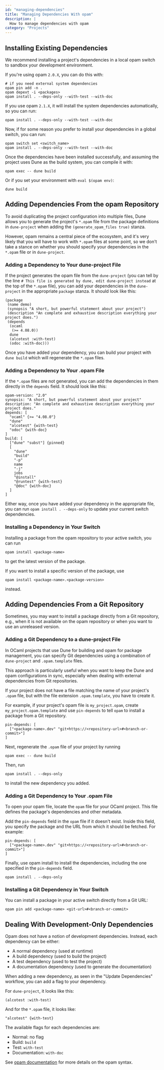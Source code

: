 ```yaml
---
id: "managing-dependencies"
title: "Managing Dependencies With opam"
description: |
  How to manage dependencies with opam
category: "Projects"
---
```


<!--
## Reference Documentation
- [Opam Manual](https://opam.ocaml.org/doc/Manual.html) - Complete opam documentation
- [Opam Usage](https://opam.ocaml.org/doc/Usage.html) - Package management guide
- [Opam - Package Variables](https://opam.ocaml.org/doc/Manual.html#Package-variables) - Dependency flags reference
- [Dune - Generating Opam Files](https://dune.readthedocs.io/en/stable/howto/opam-file-generation.html) - Generate .opam from dune-project
- [Dune - dune-project Reference](https://dune.readthedocs.io/en/stable/reference/dune-project/index.html) - dune-project file format
- [Opam Pin Documentation](https://opam.ocaml.org/doc/Manual.html#Pinning) - Using git dependencies
- [Managing Dependencies Tutorial](/docs/managing-dependencies) - Related tutorial
-->

## Installing Existing Dependencies

We recommend installing a project's dependencies in a local opam switch to sandbox your development environment.

If you're using opam `2.0.X`, you can do this with:

```
# if you need external system dependencies
opam pin add -n .
opam depext -i <packages>
opam install . --deps-only --with-test --with-doc
```

If you use opam `2.1.X`, it will install the system dependencies automatically, so you can run:

```
opam install . --deps-only --with-test --with-doc
```

Now, if for some reason you prefer to install your dependencies in a global switch, you can run:

```
opam switch set <switch_name>
opam install . --deps-only --with-test --with-doc
```

Once the dependencies have been installed successfully, and assuming the project uses Dune as the build system, you can compile it with:

```
opam exec -- dune build
```

Or if you set your environment with `eval $(opam env)`:

```
dune build
```

## Adding Dependencies From the opam Repository

To avoid duplicating the project configuration into multiple files, Dune allows you to generate the project's `*.opam` file from the 
package definitions in `dune-project` when adding the `(generate_opam_files true)` stanza.

However, opam remains a central piece of the ecosystem, and it's very likely that you will have to work with `*.opam` files at some point,
so we don't take a stance on whether you should specify your dependencies in the `*.opam` file or in `dune-project`.

### Adding a Dependency to Your dune-project File

If the project generates the opam file from the `dune-project` (you can tell by the line `# This file is generated by dune, edit dune-project instead` at the top of the `*.opam` file), you can add your dependencies in the `dune-project` in the appropriate `package` stanza. It should look like this:

```dune
(package
 (name demo)
 (synopsis "A short, but powerful statement about your project")
 (description "An complete and exhaustive description everything your project does.")
 (depends
  (ocaml
   (>= 4.08.0))
  dune
  (alcotest :with-test)
  (odoc :with-doc)))
```

Once you have added your dependency, you can build your project with `dune build` which will regenerate the `*.opam` files.

### Adding a Dependency to Your .opam File

If the `*.opam` files are not generated, you can add the dependencies in them directly in the `depends` field. It should look like this:


```opam
opam-version: "2.0"
synopsis: "A short, but powerful statement about your project"
description: "An complete and exhaustive description everything your project does."
depends: [
  "ocaml" {>= "4.08.0"}
  "dune"
  "alcotest" {with-test}
  "odoc" {with-doc}
]
build: [
  ["dune" "subst"] {pinned}
  [
    "dune"
    "build"
    "-p"
    name
    "-j"
    jobs
    "@install"
    "@runtest" {with-test}
    "@doc" {with-doc}
  ]
]
```

Either way, once you have added your dependency in the appropriate file, you can run `opam install . --deps-only` to update your current switch dependencies.

### Installing a Dependency in Your Switch

Installing a package from the opam repository to your active switch, you can run
```
opam install <package-name>
```

to get the latest version of the package.

If you want to install a specific version of the package, use
```
opam install <package-name>.<package-version>
```

instead.

## Adding Dependencies From a Git Repository

Sometimes, you may want to install a package directly from a Git repository, e.g., when it is not available on the opam repository or when you want to use an unreleased version.

### Adding a Git Dependency to a dune-project File

In OCaml projects that use Dune for building and opam for package management, you can specify Git dependencies using a combination of `dune-project` and `.opam.template` files.

This approach is particularly useful when you want to keep the Dune and opam configurations in sync, especially when dealing with external dependencies from Git repositories.

If your project does not have a file matching the name of your project's `.opam` file, but with the file extension `.opam.template`, you have to create it.

For example, if your project's opam file is `my_project.opam`, create `my_project.opam.template` and use `pin-depends` to tell `opam` to install a package from a Git repository.

```
pin-depends: [
  ["<package-name>.dev" "git+https://<repository-url>#<branch-or-commit>"]
]
```

Next, regenerate the `.opam` file of your project by running
```
opam exec -- dune build
```

Then, run
```
opam install . --deps-only
```

to install the new dependency you added.

### Adding a Git Dependency to Your .opam File

To open your opam file, locate the `opam` file for your OCaml project. This file defines the package's dependencies and other metadata.

Add the `pin-depends` field in the `opam` file if it doesn't exist. Inside this field, you specify the package and the URL from which it should be fetched. For example:

```
pin-depends: [
  ["<package-name>.dev" "git+https://<repository-url>#<branch-or-commit>"]
]
```

Finally, use opam install to install the dependencies, including the one specified in the `pin-depends` field.

```
opam install . --deps-only
```

### Installing a Git Dependency in Your Switch

You can install a package in your active switch directly from a Git URL:

```
opam pin add <package-name> <git-url>#<branch-or-commit>
```

## Dealing With Development-Only Dependencies

Opam does not have a notion of development dependencies. Instead, each dependency can be either:

- A normal dependency (used at runtime)
- A build dependency (used to build the project)
- A test dependency (used to test the project)
- A documentation dependency (used to generate the documentation)

When adding a new dependency, as seen in the "Update Dependencies" workflow, you can add a flag to your dependency.

For `dune-project`, it looks like this:

```dune
(alcotest :with-test)
```

And for the `*.opam` file, it looks like:

```opam
"alcotest" {with-test}
```

The available flags for each dependencies are:

- Normal: no flag
- Build: `build`
- Test: `with-test`
- Documentation: `with-doc`

See [opam documentation](https://opam.ocaml.org/doc/Manual.html#Package-variables) for more details on the opam syntax.

